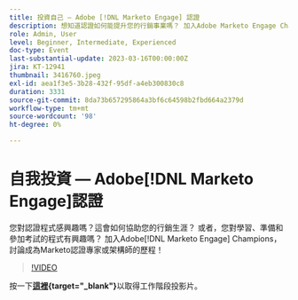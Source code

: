 ```yaml
---
title: 投資自己 — Adobe [!DNL Marketo Engage] 認證
description: 想知道認證如何能提升您的行銷事業嗎？ 加入Adobe Marketo Engage Champions，分享他們在學習、準備和參加考試以成為Marketo認證專家或架構師方面的經驗和秘訣！
role: Admin, User
level: Beginner, Intermediate, Experienced
doc-type: Event
last-substantial-update: 2023-03-16T00:00:00Z
jira: KT-12941
thumbnail: 3416760.jpeg
exl-id: aea1f3e5-3b28-432f-95df-a4eb300830c8
duration: 3331
source-git-commit: 8da73b657295864a3bf6c64598b2fbd664a2379d
workflow-type: tm+mt
source-wordcount: '98'
ht-degree: 0%

---
```


# 自我投資 — Adobe[!DNL Marketo Engage]認證

您對認證程式感興趣嗎？這會如何協助您的行銷生涯？ 或者，您對學習、準備和參加考試的程式有興趣嗎？ 加入Adobe[!DNL Marketo Engage] Champions，討論成為Marketo認證專家或架構師的歷程！

>[!VIDEO](https://video.tv.adobe.com/v/3416760/?quality=12&learn=on)

按一下&#x200B;**[這裡](assets/certification.pdf){target="_blank"}**&#x200B;以取得工作階段投影片。
